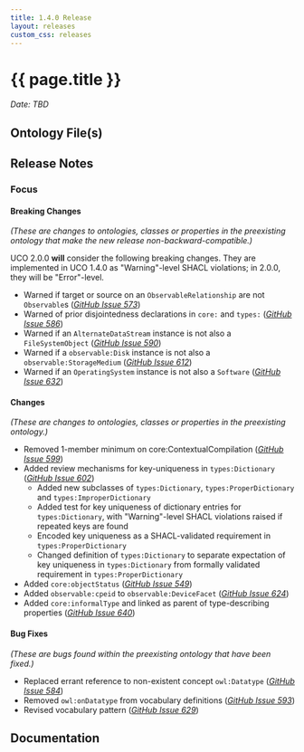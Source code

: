 ```yaml
---
title: 1.4.0 Release
layout: releases
custom_css: releases
---
```


# {{ page.title }}

*Date: TBD*


## Ontology File(s)


## Release Notes


### Focus


#### Breaking Changes

*(These are changes to ontologies, classes or properties in the preexisting ontology that make the new release non-backward-compatible.)*

UCO 2.0.0 **will** consider the following breaking changes.  They are implemented in UCO 1.4.0 as "Warning"-level SHACL violations; in 2.0.0, they will be "Error"-level.

* Warned if target or source on an `ObservableRelationship` are not `Observable`s ([*GitHub Issue 573*](https://github.com/ucoProject/UCO/issues/573))
* Warned of prior disjointedness declarations in `core:` and `types:` ([*GitHub Issue 586*](https://github.com/ucoProject/UCO/issues/586))
* Warned if an `AlternateDataStream` instance is not also a `FileSystemObject` ([*GitHub Issue 590*](https://github.com/ucoProject/UCO/issues/590))
* Warned if a `observable:Disk` instance is not also a `observable:StorageMedium` ([*GitHub Issue 612*](https://github.com/ucoProject/UCO/issues/612))
* Warned if an `OperatingSystem` instance is not also a `Software` ([*GitHub Issue 632*](https://github.com/ucoProject/UCO/issues/632))


#### Changes

*(These are changes to ontologies, classes or properties in the preexisting ontology.)*

* Removed 1-member minimum on core:ContextualCompilation ([*GitHub Issue 599*](https://github.com/ucoProject/UCO/issues/599))
* Added review mechanisms for key-uniqueness in `types:Dictionary` ([*GitHub Issue 602*](https://github.com/ucoProject/UCO/issues/602))
   - Added new subclasses of `types:Dictionary`, `types:ProperDictionary` and `types:ImproperDictionary`
   - Added test for key uniqueness of dictionary entries for `types:Dictionary`, with "Warning"-level SHACL violations raised if repeated keys are found
   - Encoded key uniqueness as a SHACL-validated requirement in `types:ProperDictionary`
   - Changed definition of `types:Dictionary` to separate expectation of key uniqueness in `types:Dictionary` from formally validated requirement in `types:ProperDictionary`
* Added `core:objectStatus` ([*GitHub Issue 549*](https://github.com/ucoProject/UCO/issues/549))
* Added `observable:cpeid` to `observable:DeviceFacet` ([*GitHub Issue 624*](https://github.com/ucoProject/UCO/issues/624))
* Added `core:informalType` and linked as parent of type-describing properties ([*GitHub Issue 640*](https://github.com/ucoProject/UCO/issues/640))


#### Bug Fixes

*(These are bugs found within the preexisting ontology that have been fixed.)*

* Replaced errant reference to non-existent concept `owl:Datatype` ([*GitHub Issue 584*](https://github.com/ucoProject/UCO/issues/584))
* Removed `owl:onDatatype` from vocabulary definitions ([*GitHub Issue 593*](https://github.com/ucoProject/UCO/issues/593))
* Revised vocabulary pattern ([*GitHub Issue 629*](https://github.com/ucoProject/UCO/issues/629))


## Documentation
